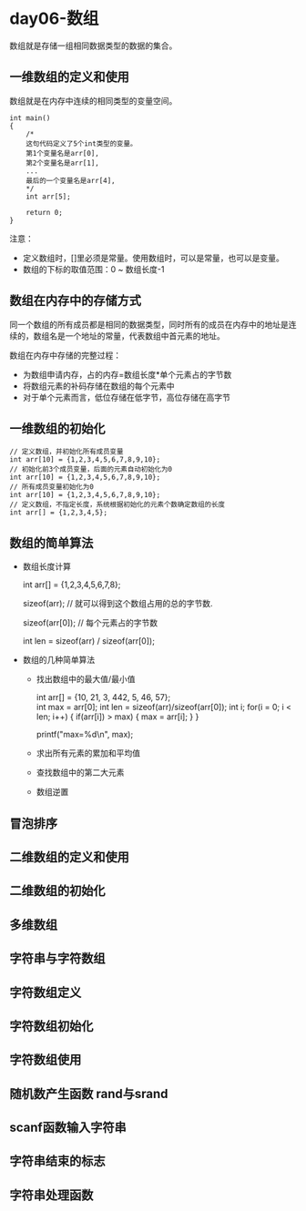 # day06-数组

数组就是存储一组相同数据类型的数据的集合。

## 一维数组的定义和使用
数组就是在内存中连续的相同类型的变量空间。

    int main()
    {
        /*
        这句代码定义了5个int类型的变量。
        第1个变量名是arr[0],
        第2个变量名是arr[1],
        ...
        最后的一个变量名是arr[4],
        */
        int arr[5];
        
        return 0;
    }

注意：
* 定义数组时，[]里必须是常量。使用数组时，可以是常量，也可以是变量。
* 数组的下标的取值范围：0 ~ 数组长度-1


## 数组在内存中的存储方式
同一个数组的所有成员都是相同的数据类型，同时所有的成员在内存中的地址是连续的，数组名是一个地址的常量，代表数组中首元素的地址。

数组在内存中存储的完整过程：
* 为数组申请内存，占的内存=数组长度*单个元素占的字节数
* 将数组元素的补码存储在数组的每个元素中
* 对于单个元素而言，低位存储在低字节，高位存储在高字节

## 一维数组的初始化

    // 定义数组，并初始化所有成员变量
    int arr[10] = {1,2,3,4,5,6,7,8,9,10};
    // 初始化前3个成员变量，后面的元素自动初始化为0
    int arr[10] = {1,2,3,4,5,6,7,8,9,10};
    // 所有成员变量初始化为0
    int arr[10] = {1,2,3,4,5,6,7,8,9,10};
    // 定义数组，不指定长度，系统根据初始化的元素个数确定数组的长度
    int arr[] = {1,2,3,4,5};

## 数组的简单算法
* 数组长度计算

    int arr[] = {1,2,3,4,5,6,7,8};
    
    sizeof(arr); // 就可以得到这个数组占用的总的字节数.
    
    sizeof(arr[0]); // 每个元素占的字节数

    int len = sizeof(arr) / sizeof(arr[0]);
    
* 数组的几种简单算法
    - 找出数组中的最大值/最小值
    
        int arr[] = {10, 21, 3, 442, 5, 46, 57};    
        int max = arr[0];
        int len = sizeof(arr)/sizeof(arr[0]);
        int i;
        for(i = 0; i < len; i++)
        {
            if(arr[i]) > max)
            {
                max = arr[i];
            }
        }
        
        printf("max=%d\n", max);

    
    - 求出所有元素的累加和平均值
    - 查找数组中的第二大元素
    
    - 数组逆置
    






    
    





## 冒泡排序


## 二维数组的定义和使用


## 二维数组的初始化

## 多维数组

## 字符串与字符数组

## 字符数组定义

## 字符数组初始化

## 字符数组使用

## 随机数产生函数 rand与srand

## scanf函数输入字符串

## 字符串结束的标志

## 字符串处理函数






